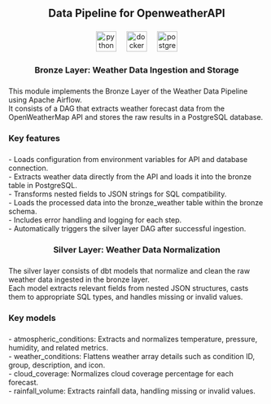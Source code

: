 <h2 align="center">Data Pipeline for OpenweatherAPI</h2>

###

<div align="center">
  <img src="https://cdn.jsdelivr.net/gh/devicons/devicon/icons/python/python-original.svg" height="40" alt="python logo"  />
  <img width="12" />
  <img src="https://cdn.simpleicons.org/docker/2496ED" height="40" alt="docker logo"  />
  <img width="12" />
  <img src="https://cdn.simpleicons.org/postgresql/4169E1" height="40" alt="postgresql logo"  />
</div>

###

<h3 align="center">Bronze Layer: Weather Data Ingestion and Storage</h3>

###

<p align="left">This module implements the Bronze Layer of the Weather Data Pipeline using Apache Airflow.<br>It consists of a DAG that extracts weather forecast data from the OpenWeatherMap API and stores the raw results in a PostgreSQL database.</p>

###

<h3 align="left">Key features</h3>

###

<p align="left">
- Loads configuration from environment variables for API and database connection.<br>
- Extracts weather data directly from the API and loads it into the bronze table in PostgreSQL.<br>
- Transforms nested fields to JSON strings for SQL compatibility.<br>
- Loads the processed data into the bronze_weather table within the bronze schema.<br>
- Includes error handling and logging for each step.<br>
- Automatically triggers the silver layer DAG after successful ingestion.
</p>

###

<h3 align="center">Silver Layer: Weather Data Normalization</h3>

###

<p align="left">The silver layer consists of dbt models that normalize and clean the raw weather data ingested in the bronze layer.<br>Each model extracts relevant fields from nested JSON structures, casts them to appropriate SQL types, and handles missing or invalid values.</p>

###

<h3 align="left">Key models</h3>

###

<p align="left">- atmospheric_conditions: Extracts and normalizes temperature, pressure, humidity, and related metrics.<br>- weather_conditions: Flattens weather array details such as condition ID, group, description, and icon.<br>- cloud_coverage: Normalizes cloud coverage percentage for each forecast.<br>- rainfall_volume: Extracts rainfall data, handling missing or invalid values.</p>

###
